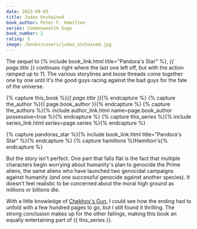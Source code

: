 ```yaml
---
date: 2023-09-03
title: Judas Unchained
book_author: Peter F. Hamilton
series: Commonwealth Saga
book_number: 2
rating: 5
image: /books/covers/judas_unchained.jpg
---
```


The sequel to {% include book_link.html title="Pandora's Star" %}, <cite
class="book-title">{{ page.title }}</cite> continues right where the last one
left off, but with the action ramped up to 11. The various storylines and
loose threads come together one by one until it's the good guys racing against
the bad guys for the fate of the universe.

{% capture this_book %}<cite class="book-title">{{ page.title }}</cite>{% endcapture %}
{% capture the_author %}<span class="author-name">{{ page.book_author }}</span>{% endcapture %}
{% capture the_authors %}{% include author_link.html name=page.book_author possessive=true %}{% endcapture %}
{% capture this_series %}{% include series_link.html series=page.series %}{% endcapture %}

{% capture pandoras_star %}{% include book_link.html title="Pandora's Star" %}{% endcapture %}
{% capture hamiltons %}<span class="author-name">Hamilton</span>'s{% endcapture %}

But the story isn't perfect. One part that falls flat is the fact that
multiple characters begin worrying about humanity's plan to genocide the Prime
aliens, the same aliens who have launched two genocidal campaigns against
humanity (and one successful genocide against another species). It doesn't
feel realistic to be concerned about the moral high ground as millions or
billions die.

With a little knowledge of [Chekhov's Gun][gun], I could see how the ending
had to unfold with a few hundred pages to go, but I still found it thrilling.
The strong conclusion makes up for the other failings, making this book an
equally entertaining part of {{ this_series }}.

[gun]: https://en.wikipedia.org/wiki/Chekhov's_Gun
